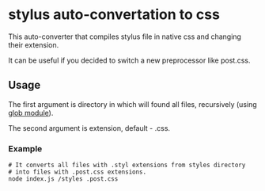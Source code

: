# stylus auto-convertation to css

This auto-converter that compiles stylus file in native css and changing their extension.

It can be useful if you decided to switch a new preprocessor like post.css.

## Usage

The first argument is  directory in which will found all files, recursively  (using [glob module](https://www.npmjs.com/package/glob)).

The second argument is extension, default - .css.

### Example

```
# It converts all files with .styl extensions from styles directory
# into files with .post.css extensions.
node index.js /styles .post.css
```
